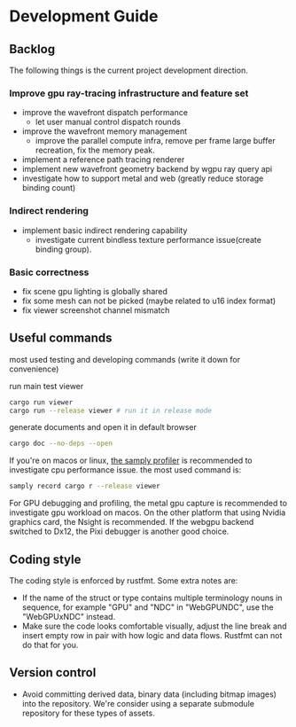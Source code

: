 # Development Guide

## Backlog

The following things is the current project development direction.

### Improve gpu ray-tracing infrastructure and feature set

- improve the wavefront dispatch performance
  - let user manual control dispatch rounds
- improve the wavefront memory management
  - improve the parallel compute infra, remove per frame large buffer recreation, fix the memory peak.
- implement a reference path tracing renderer
- implement new wavefront geometry backend by wgpu ray query api
- investigate how to support metal and web (greatly reduce storage binding count)

### Indirect rendering

- implement basic indirect rendering capability
  - investigate current bindless texture performance issue(create binding group).

### Basic correctness

- fix scene gpu lighting is globally shared
- fix some mesh can not be picked (maybe related to u16 index format)
- fix viewer screenshot channel mismatch

## Useful commands

most used testing and developing commands (write it down for convenience)

run main test viewer

```bash
cargo run viewer
cargo run --release viewer # run it in release mode
```

generate documents and open it in default browser

```bash
cargo doc --no-deps --open
```

If you're on macos or linux, [the samply profiler](https://github.com/mstange/samply) is recommended to investigate cpu performance issue.  the most used command is:

```bash
samply record cargo r --release viewer
```

For GPU debugging and profiling, the metal gpu capture is recommended to investigate gpu workload on macos. On the other platform that using Nvidia graphics card, the Nsight is recommended. If the webgpu backend switched to Dx12, the Pixi debugger is another good choice.

## Coding style

The coding style is enforced by rustfmt. Some extra notes are:

- If the name of the struct or type contains multiple terminology nouns in sequence, for example "GPU" and "NDC" in "WebGPUNDC", use the "WebGPUxNDC" instead.
- Make sure the code looks comfortable visually, adjust the line break and insert empty row in pair with how logic and data flows. Rustfmt can not do that for you.

## Version control

- Avoid committing derived data, binary data (including bitmap images) into the repository. We're consider using a separate submodule repository for these types of assets.
